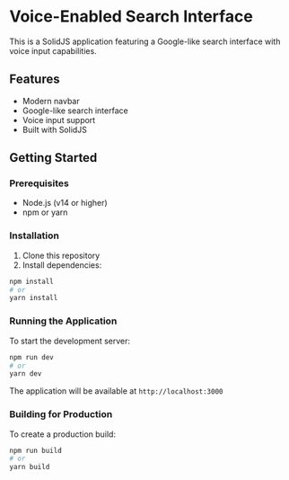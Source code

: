 # Voice-Enabled Search Interface

This is a SolidJS application featuring a Google-like search interface with voice input capabilities.

## Features
- Modern navbar
- Google-like search interface
- Voice input support
- Built with SolidJS

## Getting Started

### Prerequisites
- Node.js (v14 or higher)
- npm or yarn

### Installation
1. Clone this repository
2. Install dependencies:
```bash
npm install
# or
yarn install
```

### Running the Application
To start the development server:
```bash
npm run dev
# or
yarn dev
```

The application will be available at `http://localhost:3000`

### Building for Production
To create a production build:
```bash
npm run build
# or
yarn build
```